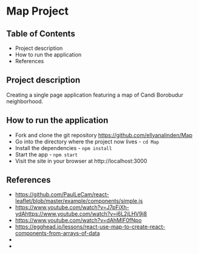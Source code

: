 # Map Project

## Table of Contents
* Project description
* How to run the application
* References

## Project description
Creating a single page application featuring a map of Candi Borobudur neighborhood.

## How to run the application
* Fork and clone the git repository https://github.com/ellyanalinden/Map
* Go into the directory where the project now lives - `cd Map`
* Install the dependencies - `npm install`
* Start the app - `npm start`
* Visit the site in your browser at http://localhost:3000

## References
* https://github.com/PaulLeCam/react-leaflet/blob/master/example/components/simple.js
* https://www.youtube.com/watch?v=J7pFiXh-ydAhttps://www.youtube.com/watch?v=i6L2jLHV9j8
* https://www.youtube.com/watch?v=dAhMIF0fNpo
* https://egghead.io/lessons/react-use-map-to-create-react-components-from-arrays-of-data
*
*
